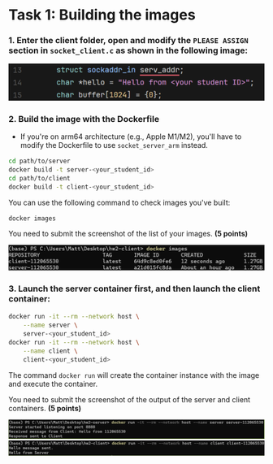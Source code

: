 # Task 1: Building the images

### 1. Enter the client folder, open and modify the `PLEASE ASSIGN` section in `socket_client.c` as shown in the following image:
![](../../assets/2025-06-10-23-52-55.png)

### 2. Build the image with the Dockerfile
- If you're on arm64 architecture (e.g., Apple M1/M2), you'll have to modify the Dockerfile to use `socket_server_arm` instead.
```bash
cd path/to/server
docker build -t server-<your_student_id>
cd path/to/client
docker build -t client-<your_student_id>
```
You can use the following command to check images you've built:
```bash
docker images
```

<div class="warning">
You need to submit the screenshot of the list of your images. <strong>(5 points)</strong>
</div>

![](../../assets/2025-06-10-23-57-49.png)


### 3. Launch the server container first, and then launch the client container:
```bash
docker run -it --rm --network host \
    --name server \
    server-<your_student_id>
docker run -it --rm --network host \
    --name client \
    client-<your_student_id>
```
The command `docker run` will create the container instance with the image and execute the container.

<div class="warning">
You need to submit the screenshot of the output of the server and client containers. <strong>(5 points)</strong>
</div>

![](../../assets/2025-06-10-23-58-42.png)
![](../../assets/2025-06-10-23-59-02.png)
